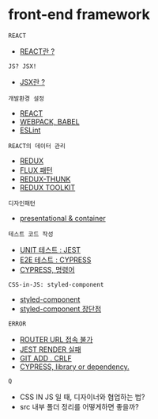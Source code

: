 # front-end framework

`REACT`
- [REACT란 ?](https://ko.reactjs.org/)

`JS? JSX!`
 - [JSX란 ?](https://ko.reactjs.org/docs/introducing-jsx.html)


`개발환경 설정`
- [REACT](https://reactjs-kr.firebaseapp.com/tutorial/tutorial.html)
- [WEBPACK, BABEL](https://velog.io/@rjsdnql123/CRA%EC%97%86%EC%9D%B4-React-Babel-Webpack%EC%84%B8%ED%8C%85%EA%B3%BC-%ED%81%AC%EB%A1%9C%EC%8A%A4-%EB%B8%8C%EB%9D%BC%EC%9A%B0%EC%A7%95)
- [ESLint](https://velog.io/@velopert/eslint-and-prettier-in-react)

`REACT의 데이터 관리 `
- [REDUX](https://kyounghwan01.github.io/blog/React/redux/redux-basic/)
- [FLUX 패턴](https://www.huskyhoochu.com/flux-architecture/)
- [REDUX-THUNK](https://react.vlpt.us/redux-middleware/04-redux-thunk.html)
- [REDUX TOOLKIT](https://kyounghwan01.github.io/blog/React/redux/redux-toolkit/)

`디자인패턴`
- [presentational & container](https://kyounghwan01.github.io/blog/React/container-presenter-dessign-pattern/#presentational-container-%E1%84%83%E1%85%B5%E1%84%8C%E1%85%A1%E1%84%8B%E1%85%B5%E1%86%AB-%E1%84%91%E1%85%A2%E1%84%90%E1%85%A5%E1%86%AB%E1%84%8B%E1%85%B5%E1%84%85%E1%85%A1%E1%86%AB)

`테스트 코드 작성`
- [UNIT 테스트 : JEST](https://velog.io/@xchdtk/TDD-Jest)
- [E2E 테스트 : CYPRESS](https://velog.io/@_woogie/E2E%ED%85%8C%EC%8A%A4%ED%8A%B8-with-Cypress)
- [CYPRESS, 명령어](https://docs.cypress.io/api/commands/and#Chainers)

`CSS-in-JS: styled-component`
- [styled-component](https://dkje.github.io/2020/10/13/StyledComponents/)
- [styled-component 장단점](https://developer-adam.tistory.com/23)

`ERROR`
- [ROUTER URL 접속 불가](https://velog.io/@yhe228/%EC%A3%BC%EC%86%8C%EC%B0%BD%EC%97%90-url-%EC%A7%81%EC%A0%91-%EC%9E%85%EB%A0%A5%EC%8B%9C-%EB%9D%BC%EC%9A%B0%ED%8C%85-%EC%95%88%EB%90%98%EB%8A%94-%EC%9D%B4%EC%8A%88)
- [JEST RENDER 실패](https://www.npmjs.com/package/jest-environment-jsdom-global)
- [GIT ADD . CRLF](https://dabo-dev.tistory.com/13)
- [CYPRESS, library or dependency.](https://github.com/cypress-io/cypress/issues/7616)

`Q`
- CSS IN JS 일 때, 디자이너와 협업하는 법?
- src 내부 폴더 정리를 어떻게하면 좋을까? 
